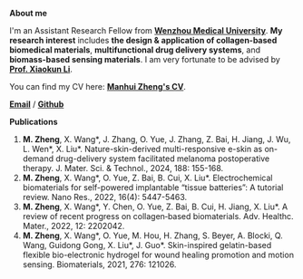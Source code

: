 **About me**

I'm an Assistant Research Fellow from [**Wenzhou Medical University**](https://www.wmu.edu.cn/). **My research interest** includes **the design & application of collagen-based biomedical materials**, **multifunctional drug delivery systems**, and **biomass-based sensing materials**.
I am very fortunate to be advised by [**Prof. Xiaokun Li**](https://yxy.wmu.edu.cn/info/1124/7828.htm).

You can find my CV here: [**Manhui Zheng's CV**](../assets/Curriculum_Vitae.pdf).

[**Email**](zhengmanhui@wmu.edu.cn) / [**Github**](https://github.com/zhengmanhui)

**Publications**
1.	**M. Zheng**, X. Wang*, J. Zhang, O. Yue, J. Zhang, Z. Bai, H. Jiang, J. Wu, L. Wen*, X. Liu*. Nature-skin-derived multi-responsive e-skin as on-demand drug-delivery system facilitated melanoma postoperative therapy. J. Mater. Sci. & Technol., 2024, 188: 155-168.
2.	**M. Zheng**, X. Wang*, O. Yue, Z. Bai, B. Cui, X. Liu*. Electrochemical biomaterials for self-powered implantable “tissue batteries”: A tutorial review. Nano Res., 2022, 16(4): 5447-5463.
3.	**M. Zheng**, X. Wang*, Y. Chen, O. Yue, Z. Bai, B. Cui, H. Jiang, X. Liu*. A review of recent progress on collagen‐based biomaterials. Adv. Healthc. Mater., 2022, 12: 2202042.
4.	**M. Zheng**, X. Wang*, O. Yue, M. Hou, H. Zhang, S. Beyer, A. Blocki, Q. Wang, Guidong Gong, X. Liu*, J. Guo*. Skin-inspired gelatin-based flexible bio-electronic hydrogel for wound healing promotion and motion sensing. Biomaterials, 2021, 276: 121026.

